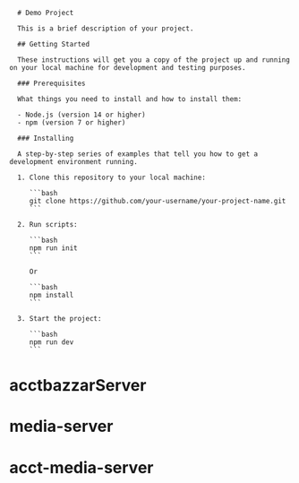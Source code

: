       # Demo Project

      This is a brief description of your project.

      ## Getting Started

      These instructions will get you a copy of the project up and running on your local machine for development and testing purposes.

      ### Prerequisites

      What things you need to install and how to install them:

      - Node.js (version 14 or higher)
      - npm (version 7 or higher)

      ### Installing

      A step-by-step series of examples that tell you how to get a development environment running.

      1. Clone this repository to your local machine:

         ```bash
         git clone https://github.com/your-username/your-project-name.git
         ```

      2. Run scripts:

         ```bash
         npm run init
         ```

         Or

         ```bash
         npm install
         ```

      3. Start the project:

         ```bash
         npm run dev
         ```
# acctbazzarServer
# media-server
# acct-media-server
